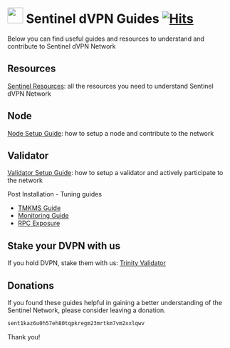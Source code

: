 # <img src="https://user-images.githubusercontent.com/114076168/191721379-88f4b6ca-6463-4458-aab4-73d29d1bc7a0.jpg" width="35" height="35"> Sentinel dVPN Guides [![Hits](https://hits.seeyoufarm.com/api/count/incr/badge.svg?url=https%3A%2F%2Fgithub.com%2Fp4privacy%2Fsentinel_resources&count_bg=%230000ff&title_bg=%23555555&icon=&icon_color=%23E7E7E7&title=hits&edge_flat=false)](https://hits.seeyoufarm.com)

Below you can find useful guides and resources to understand and contribute to Sentinel dVPN Network

## Resources

[Sentinel Resources](https://trinityprivacy.gitbook.io/sentinel-resources/): all the resources you need to understand Sentinel dVPN Network

## Node

[Node Setup Guide](https://trinityprivacy.gitbook.io/sentinel-dvpn-node-guide/): how to setup a node and contribute to the network

## Validator

[Validator Setup Guide](https://trinityprivacy.gitbook.io/sentinel-validator-setup-guide/): how to setup a validator and actively participate to the network

Post Installation - Tuning guides

- [TMKMS Guide](https://trinityprivacy.gitbook.io/tmkms-guide-for-sentinel-validator/)
- [Monitoring Guide](https://trinityprivacy.gitbook.io/validator-monitoring-setup-guide/)
- [RPC Exposure](https://trinityprivacy.gitbook.io/sentinel-rpc-exposure/)

## Stake your DVPN with us

If you hold DVPN, stake them with us: [Trinity Validator](https://trinityvalidator.com/)

## Donations

If you found these guides helpful in gaining a better understanding of the Sentinel Network, please consider leaving a donation.

```diff
sent1kaz6u0h57eh80tqpkregm23mrtkm7vm2xxlqwv
```
Thank you!
